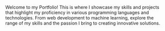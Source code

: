 Welcome to my Portfolio! This is where I showcase my skills and projects that highlight my proficiency in various programming languages and technologies. From web development to machine learning, explore the range of my skills and the passion I bring to creating innovative solutions.
